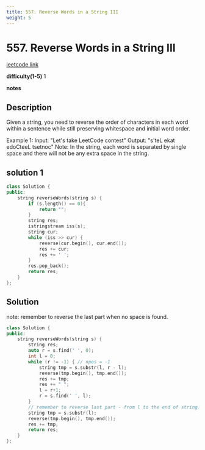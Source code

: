 ```yaml
---
title: 557. Reverse Words in a String III
weight: 5
---
```

# 557. Reverse Words in a String III
[leetcode link](https://leetcode.com/problems/reverse-words-in-a-string-iii/)

**difficulty(1-5)** 
1

**notes**   

## Description
Given a string, you need to reverse the order of characters in each word within a sentence while still preserving whitespace and initial word order.

Example 1:
Input: "Let's take LeetCode contest"
Output: "s'teL ekat edoCteeL tsetnoc"
Note: In the string, each word is separated by single space and there will not be any extra space in the string.

## solution 1
```c++
class Solution {
public:
    string reverseWords(string s) {
        if (s.length() == 0){
            return "";
        }
        string res;
        istringstream iss(s);
        string cur;
        while (iss >> cur) {
            reverse(cur.begin(), cur.end());
            res += cur;
            res += ' ';
        }
        res.pop_back();
        return res;
    }
};
```

## Solution
note:
remember to reverse the last part when no space is found. 

```c++
class Solution {
public:
    string reverseWords(string s) {
        string res;
        auto r = s.find(' ', 0);
        int l = 0;
        while (r != -1) { // npos = -1
            string tmp = s.substr(l, r - l);
            reverse(tmp.begin(), tmp.end());
            res += tmp;
            res += " ";
            l = r+1;
            r = s.find(' ', l);
        }
        // remember to reverse last part - from l to the end of string.
        string tmp = s.substr(l);
        reverse(tmp.begin(), tmp.end());
        res += tmp;
        return res;
    }
};
```